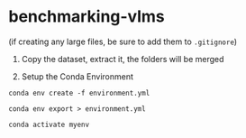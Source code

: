 # benchmarking-vlms
(if creating any large files, be sure to add them to `.gitignore`)

1. Copy the dataset, extract it, the folders will be merged

2. Setup the Conda Environment
```
conda env create -f environment.yml
```

```
conda env export > environment.yml

```

```
conda activate myenv
```